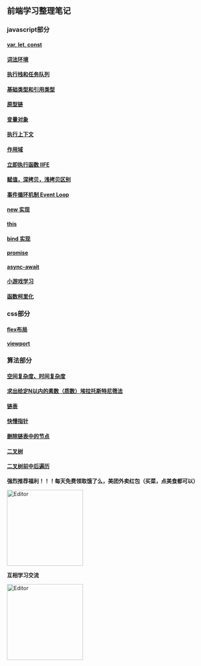 ## 前端学习整理笔记

### javascript部分
  #### [var, let, const](https://github.com/wangQiaoBrother/javascript-basic-learn/issues/3)  
  #### [词法环境](https://github.com/wangQiaoBrother/javascript-basic-learn/issues/7)  
  #### [执行栈和任务队列](https://github.com/wangQiaoBrother/javascript-basic-learn/issues/8)  
  #### [基础类型和引用类型](https://github.com/wangQiaoBrother/javascript-basic-learn/issues/5)  
  #### [原型链](https://github.com/wangQiaoBrother/javascript-basic-learn/issues/9)  
  #### [变量对象](https://github.com/wangQiaoBrother/javascript-basic-learn/issues/11) 
  #### [执行上下文](https://github.com/wangQiaoBrother/javascript-basic-learn/issues/10)  
  #### [作用域](https://github.com/wangQiaoBrother/javascript-basic-learn/issues/12)  
  #### [立即执行函数 IIFE](https://github.com/wangQiaoBrother/javascript-basic-learn/issues/13)  
  #### [赋值，深拷贝，浅拷贝区别](https://github.com/wangQiaoBrother/javascript-basic-learn/issues/4)  
  #### [事件循环机制 Event Loop](https://github.com/wangQiaoBrother/javascript-basic-learn/issues/6)  
  #### [new 实现](https://github.com/wangQiaoBrother/javascript-basic-learn/issues/14)  
  #### [this](https://github.com/wangQiaoBrother/javascript-basic-learn/issues/15)  
  #### [bind 实现](https://github.com/wangQiaoBrother/javascript-basic-learn/issues/16)  
  #### [promise](https://github.com/wangQiaoBrother/javascript-basic-learn/issues/1)  
  #### [async-await](https://github.com/wangQiaoBrother/javascript-basic-learn/issues/2)  
  #### [小游戏学习](https://github.com/wangQiaoBrother/mini-games)  
  #### [函数柯里化](https://github.com/wangQiaoBrother/Javascript-Basic-Learn/issues/21)  
  
### css部分
  #### [flex布局](https://github.com/wangQiaoBrother/javascript-basic-learn/issues/17)  
  #### [viewport](https://segmentfault.com/a/1190000008517628)  
  
  
### 算法部分
#### [空间复杂度、时间复杂度](https://zhuanlan.zhihu.com/p/50479555)  
#### [求出给定N以内的素数（质数）埃拉托斯特尼筛法](https://github.com/wangQiaoBrother/javascript-basic-learn/issues/19)  
#### [链表](https://github.com/wangQiaoBrother/Javascript-Basic-Learn/issues/20)  
#### [快慢指针](https://www.jianshu.com/p/ef1b673759b6)  
#### [删除链表中的节点](https://leetcode-cn.com/problems/delete-node-in-a-linked-list/solution/shan-chu-lian-biao-zhong-de-jie-dian-by-leetcode/)  
#### [二叉树](https://github.com/wangQiaoBrother/Javascript-Basic-Learn/issues/22)  
#### [二叉树前中后遍历](https://blog.csdn.net/My_Jobs/article/details/43451187)  
  

**强烈推荐福利！！！每天免费领取饿了么，美团外卖红包（买菜，点美食都可以）**

<div align="left">
  <img src="https://user-images.githubusercontent.com/21699695/123602800-bb26af00-d82b-11eb-91dc-2327281c0941.jpg" alt="Editor" width="200">
</div>

**互相学习交流**

<div align="left">
  <img src="https://user-images.githubusercontent.com/21699695/123603292-4f911180-d82c-11eb-809b-9c9f6232ba04.png" alt="Editor" width="200">
</div>
